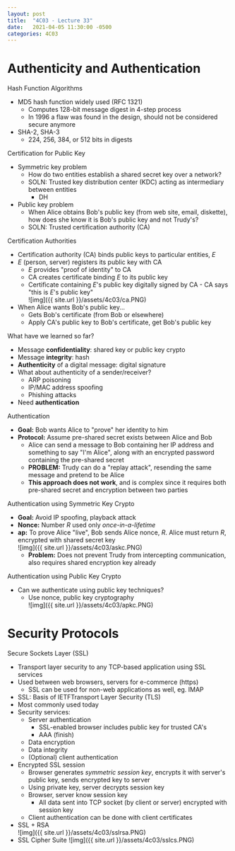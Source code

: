```yaml
---
layout: post
title:  "4C03 - Lecture 33"
date:   2021-04-05 11:30:00 -0500
categories: 4C03
---
```


Authenticity and Authentication
===

Hash Function Algorithms
- MD5 hash function widely used (RFC 1321)
    - Computes 128-bit message digest in 4-step process
    - In 1996 a flaw was found in the design, should not be considered secure anymore
- SHA-2, SHA-3
    - 224, 256, 384, or 512 bits in digests

Certification for Public Key
- Symmetric key problem
    - How do two entities establish a shared secret key over a network?
    - SOLN: Trusted key distribution center (KDC) acting as intermediary between entities
        - DH
- Public key problem
    - When Alice obtains Bob's public key (from web site, email, diskette), how does she know it is Bob's public key and not Trudy's?
    - SOLN: Trusted certification authority (CA)

Certification Authorities
- Certification authority (CA) binds public keys to particular entities, *E*
- *E* (person, server) registers its public key with CA
    - *E* provides "proof of identity" to CA
    - CA creates certificate binding *E* to its public key
    - Certificate containing *E*'s public key digitally signed by CA - CA says "this is *E*'s public key"  
    ![img]({{ site.url }}/assets/4c03/ca.PNG)
- When Alice wants Bob's public key...
    - Gets Bob's certificate (from Bob or elsewhere)
    - Apply CA's public key to Bob's certificate, get Bob's public key

What have we learned so far?
- Message **confidentiality**: shared key or public key crypto
- Message **integrity**: hash
- **Authenticity** of a digital message: digital signature
- What about authenticity of a sender/receiver?
    - ARP poisoning
    - IP/MAC address spoofing
    - Phishing attacks
- Need **authentication**

Authentication
- **Goal:** Bob wants Alice to "prove" her identity to him
- **Protocol:** Assume pre-shared secret exists between Alice and Bob
    - Alice can send a message to Bob containing her IP address and something to say "I'm Alice", along with an encrypted password containing the pre-shared secret
    - **PROBLEM:** Trudy can do a "replay attack", resending the same message and pretend to be Alice
    - **This approach does not work**, and is complex since it requires both pre-shared secret and encryption between two parties

Authentication using Symmetric Key Crypto
- **Goal:** Avoid IP spoofing, playback attack
- **Nonce:** Number *R* used only *once-in-a-lifetime*
- **ap:** To prove Alice "live", Bob sends Alice nonce, *R*. Alice must return *R*, encrypted with shared secret key  
    ![img]({{ site.url }}/assets/4c03/askc.PNG)
    - **Problem:** Does not prevent Trudy from intercepting communication, also requires shared encryption key already

Authentication using Public Key Crypto
- Can we authenticate using public key techniques?
    - Use nonce, public key cryptography  
        ![img]({{ site.url }}/assets/4c03/apkc.PNG)

Security Protocols
===

Secure Sockets Layer (SSL)
- Transport layer security to any TCP-based application using SSL services
- Used between web browsers, servers for e-commerce (https)
    - SSL can be used for non-web applications as well, eg. IMAP
- SSL: Basis of IETFTransport Layer Security (TLS)
- Most commonly used today
- Security services:
    - Server authentication
        - SSL-enabled browser includes public key for trusted CA's
        - AAA (finish)
    - Data encryption
    - Data integrity
    - (Optional) client authentication
- Encrypted SSL session
    - Browser generates *symmetric session key*, encrypts it with server's public key, sends encrypted key to server
    - Using private key, server decrypts session key
    - Browser, server know session key
        - All data sent into TCP socket (by client or server) encrypted with session key
    - Client authentication can be done with client certificates
- SSL + RSA  
    ![img]({{ site.url }}/assets/4c03/sslrsa.PNG)
- SSL Cipher Suite
    ![img]({{ site.url }}/assets/4c03/sslcs.PNG)
